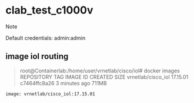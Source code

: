 # clab_test_c1000v

> [!NOTE]
> Default credentials: admin:admin

## image iol routing
>root@Containerlab:/home/user/vrnetlab/cisco/iol# docker images
>REPOSITORY                       TAG         IMAGE ID       CREATED         SIZE
>vrnetlab/cisco_iol               17.15.01    c7464ffc8a26   3 minutes ago   711MB

```
image: vrnetlab/cisco_iol:17.15.01
```
